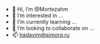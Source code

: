 - 👋 Hi, I’m @Mortezahm
- 👀 I’m interested in ...
- 🌱 I’m currently learning ...
- 💞️ I’m looking to collaborate on ...
- 📫 hadavim@simorq.ru

<!---
Mortezahm/Mortezahm is a ✨ special ✨ repository because its `README.md` (this file) appears on your GitHub profile.
You can click the Preview link to take a look at your changes.
--->
